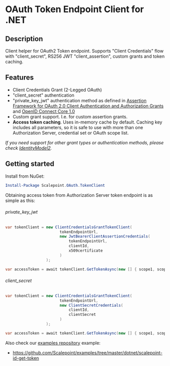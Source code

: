 # OAuth Token Endpoint Client for .NET #

## Description ##
Client helper for OAuth2 Token endpoint. Supports "Client Credentials" flow with "client_secret", RS256 JWT "client_assertion", custom grants and token caching.

## Features ##
- Client Credentials Grant (2-Legged OAuth)
- "client_secret" authentication
- "private_key_jwt" authentication method as defined in [Assertion Framework for OAuth 2.0 Client Authentication and Authorization Grants](https://tools.ietf.org/html/rfc7521#section-6.2) and [OpenID Connect Core 1.0](http://openid.net/specs/openid-connect-core-1_0.html#ClientAuthentication)
- Custom grant support. I.e. for custom assertion grants.
- **Access token caching**. Uses in-memory cache by default. Caching key includes all parameters, so it is safe to use with more than one Authorization Server, credential set or OAuth scope list.

_If you need support for other grant types or authentication methods, please check [IdentityModel2](https://github.com/IdentityModel/IdentityModel2)._

## Getting started ##
Install from NuGet:
```powershell
Install-Package Scalepoint.OAuth.TokenClient
```

Obtaining access token from Authorization Server token endpoint is as simple as this:

###### private_key_jwt ######

```csharp
var tokenClient = new ClientCredentialsGrantTokenClient(
                        tokenEndpointUrl,
                        new JwtBearerClientAssertionCredentials(
                            tokenEndpointUrl,
                            clientId,
                            x509certificate
                        )
                  );

var accessToken = await tokenClient.GetTokenAsync(new [] { scope1, scope2 });
```

###### client_secret ######

```csharp
var tokenClient = new ClientCredentialsGrantTokenClient(
                        tokenEndpointUrl,
                        new ClientSecretCredentials(
                            clientId,
                            clientSecret
                        )
                  );

var accessToken = await tokenClient.GetTokenAsync(new [] { scope1, scope2 });
```

Also check our [examples repository](https://github.com/Scalepoint/examples/) example:

- <https://github.com/Scalepoint/examples/tree/master/dotnet/scalepoint-id-get-token>
